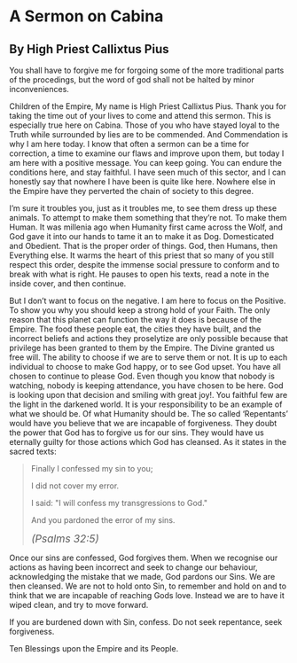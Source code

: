 # A Sermon on Cabina

## By High Priest Callixtus Pius

You shall have to forgive me for forgoing some of the more traditional parts of the procedings, but the word of god shall not be halted by minor inconveniences.

Children of the Empire, My name is High Priest Callixtus Pius. Thank you for taking the time out of your lives to come and attend this sermon. This is especially true here on Cabina. Those of you who have stayed loyal to the Truth while surrounded by lies are to be commended.
And Commendation is why I am here today. I know that often a sermon can be a time for correction, a time to examine our flaws and improve upon them, but today I am here with a positive message. You can keep going. You can endure the conditions here, and stay faithful. I have seen much of this sector, and I can honestly say that nowhere I have been is quite like here. Nowhere else in the Empire have they perverted the chain of society to this degree.

I’m sure it troubles you, just as it troubles me, to see them dress up these animals. To attempt to make them something that they’re not. To make them Human. It was millenia ago when Humanity first came across the Wolf, and God gave it into our hands to tame it an to make it as Dog. Domesticated and Obedient. That is the proper order of things. God, then Humans, then Everything else. It warms the heart of this priest that so many of you still respect this order, despite the immense social pressure to conform and to break with what is right.
He pauses to open his texts, read a note in the inside cover, and then continue.

But I don’t want to focus on the negative. I am here to focus on the Positive. To show you why you should keep a strong hold of your Faith. The only reason that this planet can function the way it does is because of the Empire. The food these people eat, the cities they have built, and the incorrect beliefs and actions they proselytize are only possible because that privilege has been granted to them by the Empire. The Divine granted us free will. The ability to choose if we are to serve them or not. It is up to each individual to choose to make God happy, or to see God upset. You have all chosen to continue to please God. Even though you know that nobody is watching, nobody is keeping attendance, you have chosen to be here. God is looking upon that decision and smiling with great joy!. You faithful few are the light in the darkened world. It is your responsibility to be an example of what we should be. Of what Humanity should be.
The so called ‘Repentants’ would have you believe that we are incapable of forgiveness. They doubt the power that God has to forgive us for our sins. They would have us eternally guilty for those actions which God has cleansed. As it states in the sacred texts: 

<blockquote class="blockquote text-center">
<p class="mb-0">
Finally I confessed my sin to you;

I did not cover my error.

I said: "I will confess my transgressions to God."

And you pardoned the error of my sins. 
</p>
<footer class="blockquote-footer" style="font-size: 14pt;"><cite title="(Psalms 32:5)">(Psalms 32:5)</cite></footer>
</blockquote>

Once our sins are confessed, God forgives them. When we recognise our actions as having been incorrect and seek to change our behaviour, acknowledging the mistake that we made, God pardons our Sins. We are then cleansed. We are not to hold onto Sin, to remember and hold on and to think that we are incapable of reaching Gods love. Instead we are to have it wiped clean, and try to move forward.

If you are burdened down with Sin, confess. Do not seek repentance, seek forgiveness. 

Ten Blessings upon the Empire and its People. 